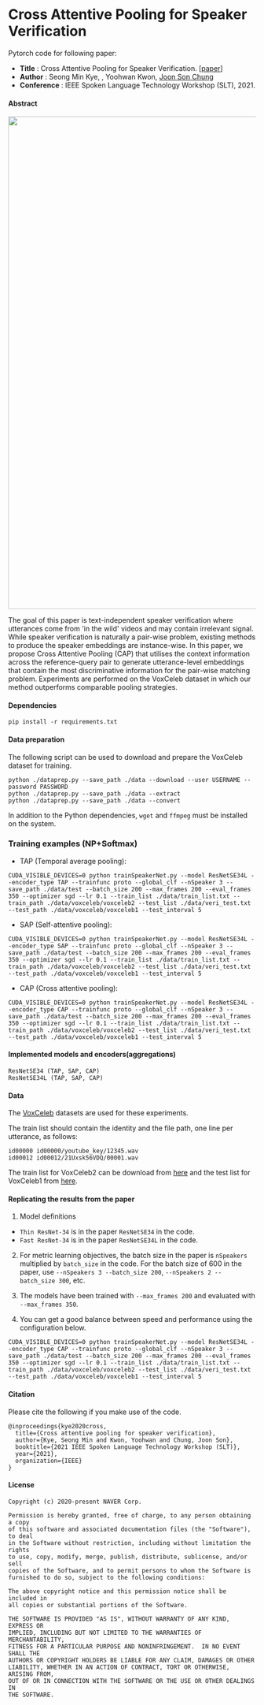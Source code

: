 # Cross Attentive Pooling for Speaker Verification
Pytorch code for following paper:
* **Title** : Cross Attentive Pooling for Speaker Verification. [[paper](https://arxiv.org/pdf/2008.05983.pdf)]
* **Author** : Seong Min Kye, , Yoohwan Kwon, [Joon Son Chung](https://joonson.com/)
* **Conference** : IEEE Spoken Language Technology Workshop (SLT), 2021.

#### Abstract
<img align="middle" width="1000" src="https://github.com/seongmin-kye/CAP/blob/main/overview.png">

The goal of this paper is text-independent speaker verification where utterances come from 'in the wild' videos and may contain irrelevant signal. While speaker verification is naturally a pair-wise problem, existing methods to produce the speaker embeddings are instance-wise. In this paper, we propose Cross Attentive Pooling (CAP) that utilises the context information across the reference-query pair to generate utterance-level embeddings that contain the most discriminative information for the pair-wise matching problem. Experiments are performed on the VoxCeleb dataset in which our method outperforms comparable pooling strategies.

#### Dependencies
```
pip install -r requirements.txt
```

#### Data preparation

The following script can be used to download and prepare the VoxCeleb dataset for training.

```
python ./dataprep.py --save_path ./data --download --user USERNAME --password PASSWORD 
python ./dataprep.py --save_path ./data --extract
python ./dataprep.py --save_path ./data --convert
```

In addition to the Python dependencies, `wget` and `ffmpeg` must be installed on the system.

### Training examples (NP+Softmax)
- TAP (Temporal average pooling):
```
CUDA_VISIBLE_DEVICES=0 python trainSpeakerNet.py --model ResNetSE34L --encoder_type TAP --trainfunc proto --global_clf --nSpeaker 3 --save_path ./data/test --batch_size 200 --max_frames 200 --eval_frames 350 --optimizer sgd --lr 0.1 --train_list ./data/train_list.txt --train_path ./data/voxceleb/voxceleb2 --test_list ./data/veri_test.txt --test_path ./data/voxceleb/voxceleb1 --test_interval 5 
```
- SAP (Self-attentive pooling):
```
CUDA_VISIBLE_DEVICES=0 python trainSpeakerNet.py --model ResNetSE34L --encoder_type SAP --trainfunc proto --global_clf --nSpeaker 3 --save_path ./data/test --batch_size 200 --max_frames 200 --eval_frames 350 --optimizer sgd --lr 0.1 --train_list ./data/train_list.txt --train_path ./data/voxceleb/voxceleb2 --test_list ./data/veri_test.txt --test_path ./data/voxceleb/voxceleb1 --test_interval 5 
```
- CAP (Cross attentive pooling):
```
CUDA_VISIBLE_DEVICES=0 python trainSpeakerNet.py --model ResNetSE34L --encoder_type CAP --trainfunc proto --global_clf --nSpeaker 3 --save_path ./data/test --batch_size 200 --max_frames 200 --eval_frames 350 --optimizer sgd --lr 0.1 --train_list ./data/train_list.txt --train_path ./data/voxceleb/voxceleb2 --test_list ./data/veri_test.txt --test_path ./data/voxceleb/voxceleb1 --test_interval 5 
```

#### Implemented models and encoders(aggregations)
```
ResNetSE34 (TAP, SAP, CAP)
ResNetSE34L (TAP, SAP, CAP)
```

#### Data

The [VoxCeleb](http://www.robots.ox.ac.uk/~vgg/data/voxceleb/) datasets are used for these experiments.

The train list should contain the identity and the file path, one line per utterance, as follows:
```
id00000 id00000/youtube_key/12345.wav
id00012 id00012/21Uxsk56VDQ/00001.wav
```

The train list for VoxCeleb2 can be download from [here](http://www.robots.ox.ac.uk/~vgg/data/voxceleb/meta/train_list.txt) and the
test list for VoxCeleb1 from [here](http://www.robots.ox.ac.uk/~vgg/data/voxceleb/meta/veri_test.txt).

#### Replicating the results from the paper

1. Model definitions
  - `Thin ResNet-34` is in the paper `ResNetSE34` in the code.
  - `Fast ResNet-34` is in the paper `ResNetSE34L` in the code.

2. For metric learning objectives, the batch size in the paper is `nSpeakers` multiplied by `batch_size` in the code. For the batch size of 600 in the paper, use `--nSpeakers 3 --batch_size 200`, `--nSpeakers 2 --batch_size 300`, etc.

3. The models have been trained with `--max_frames 200` and evaluated with `--max_frames 350`.

4. You can get a good balance between speed and performance using the configuration below.
```
CUDA_VISIBLE_DEVICES=0 python trainSpeakerNet.py --model ResNetSE34L --encoder_type CAP --trainfunc proto --global_clf --nSpeaker 3 --save_path ./data/test --batch_size 200 --max_frames 200 --eval_frames 350 --optimizer sgd --lr 0.1 --train_list ./data/train_list.txt --train_path ./data/voxceleb/voxceleb2 --test_list ./data/veri_test.txt --test_path ./data/voxceleb/voxceleb1 --test_interval 5 
```

#### Citation

Please cite the following if you make use of the code.

```
@inproceedings{kye2020cross,
  title={Cross attentive pooling for speaker verification},
  author={Kye, Seong Min and Kwon, Yoohwan and Chung, Joon Son},
  booktitle={2021 IEEE Spoken Language Technology Workshop (SLT)},
  year={2021},
  organization={IEEE}
}
```

#### License
```
Copyright (c) 2020-present NAVER Corp.

Permission is hereby granted, free of charge, to any person obtaining a copy
of this software and associated documentation files (the "Software"), to deal
in the Software without restriction, including without limitation the rights
to use, copy, modify, merge, publish, distribute, sublicense, and/or sell
copies of the Software, and to permit persons to whom the Software is
furnished to do so, subject to the following conditions:

The above copyright notice and this permission notice shall be included in
all copies or substantial portions of the Software.

THE SOFTWARE IS PROVIDED "AS IS", WITHOUT WARRANTY OF ANY KIND, EXPRESS OR
IMPLIED, INCLUDING BUT NOT LIMITED TO THE WARRANTIES OF MERCHANTABILITY,
FITNESS FOR A PARTICULAR PURPOSE AND NONINFRINGEMENT.  IN NO EVENT SHALL THE
AUTHORS OR COPYRIGHT HOLDERS BE LIABLE FOR ANY CLAIM, DAMAGES OR OTHER
LIABILITY, WHETHER IN AN ACTION OF CONTRACT, TORT OR OTHERWISE, ARISING FROM,
OUT OF OR IN CONNECTION WITH THE SOFTWARE OR THE USE OR OTHER DEALINGS IN
THE SOFTWARE.
```

